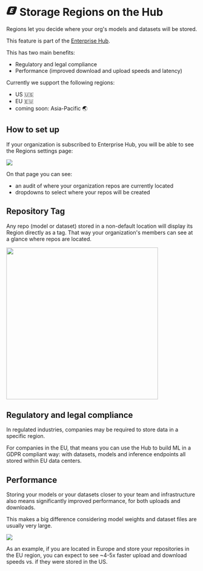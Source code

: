 <h1 class="flex items-center gap-3">
	<svg xmlns="http://www.w3.org/2000/svg" fill="none" aria-hidden="true" focusable="false" role="img" width="1em" height="1em" preserveAspectRatio="xMidYMid meet" viewBox="0 0 33 27"><path fill="currentColor" fill-rule="evenodd" d="M13.5.7a8.7 8.7 0 0 0-7.7 5.7L1 20.6c-1 3.1.9 5.7 4.1 5.7h15c3.3 0 6.8-2.6 7.8-5.7l4.6-14.2c1-3.1-.8-5.7-4-5.7h-15Zm1.1 5.7L9.8 20.3h9.8l1-3.1h-5.8l.8-2.5h4.8l1.1-3h-4.8l.8-2.3H23l1-3h-9.5Z" clip-rule="evenodd"></path></svg>
	Storage Regions on the Hub
</h1>

Regions let you decide where your org's models and datasets will be stored.

<Tip warning={true}>
This feature is part of the <a href="https://huggingface.co/enterprise" target="_blank">Enterprise Hub</a>.
</Tip>

This has two main benefits:

- Regulatory and legal compliance
- Performance (improved download and upload speeds and latency)

Currently we support the following regions:

- US 🇺🇸
- EU 🇪🇺
- coming soon: Asia-Pacific 🌏

## How to set up

If your organization is subscribed to Enterprise Hub, you will be able to see the Regions settings page:

![](https://huggingface.co/datasets/huggingface/documentation-images/resolve/main/hub/storage-regions/feature-annotated.png)

On that page you can see:

- an audit of where your organization repos are currently located
- dropdowns to select where your repos will be created

## Repository Tag

Any repo (model or dataset) stored in a non-default location will display its Region directly as a tag. That way your organization's members can see at a glance where repos are located.

<div class="flex justify-center">
<img class="block" width="400" src="https://huggingface.co/datasets/huggingface/documentation-images/resolve/main/hub/storage-regions/tag-on-repo.png"/>
</div>

## Regulatory and legal compliance

In regulated industries, companies may be required to store data in a specific region.

For companies in the EU, that means you can use the Hub to build ML in a GDPR compliant way: with datasets, models and inference endpoints all stored within EU data centers.

## Performance

Storing your models or your datasets closer to your team and infrastructure also means significantly improved performance, for both uploads and downloads.

This makes a big difference considering model weights and dataset files are usually very large.

![](https://huggingface.co/datasets/huggingface/documentation-images/resolve/main/hub/storage-regions/upload-speed.png)

As an example, if you are located in Europe and store your repositories in the EU region, you can expect to see ~4-5x faster upload and download speeds vs. if they were stored in the US.
